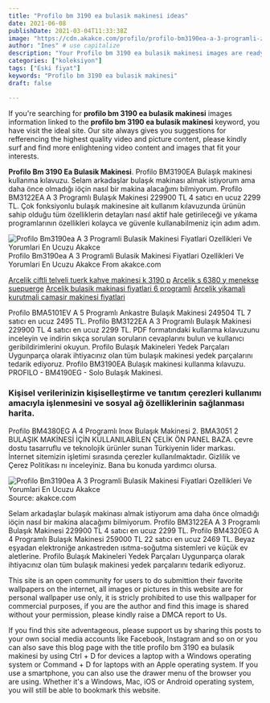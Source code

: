 ```yaml
---
title: "Profilo bm 3190 ea bulasik makinesi ideas"
date: 2021-06-08
publishDate: 2021-03-04T11:33:38Z
image: "https://cdn.akakce.com/profilo/profilo-bm3190ea-a-3-programli-z.jpg"
author: "Ines" # use capitalize
description: "Your Profilo bm 3190 ea bulasik makinesi images are ready in this website. Profilo bm 3190 ea bulasik makinesi are a topic that is being searched for and liked by netizens today. You can Get the Profilo bm 3190 ea bulasik makinesi files here. Find and Download all royalty-free photos."
categories: ["koleksiyon"]
tags: ["Eski fiyat"]
keywords: "Profilo bm 3190 ea bulasik makinesi"
draft: false

---
```


If you're searching for **profilo bm 3190 ea bulasik makinesi** images information linked to the **profilo bm 3190 ea bulasik makinesi** keyword, you have visit the ideal  site.  Our site always  gives you  suggestions  for refferencing  the highest  quality video and picture  content, please kindly surf and find more enlightening video content and images  that fit your interests.

**Profilo Bm 3190 Ea Bulasik Makinesi**. Profilo BM3190EA Bulaşık makinesi kullanma kılavuzu. Selam arkadaşlar bulaşık makinası almak istiyorum ama daha önce olmadığı iöçin nasıl bir makina alacağımı bilmiyorum. Profilo BM3122EA A 3 Programlı Bulaşık Makinesi 229900 TL 4 satıcı en ucuz 2299 TL. Çok fonksiyonlu bulaşık makinesine ait kullanım kılavuzunda ürünün sahip olduğu tüm özelliklerin detayları nasıl aktif hale getirileceği ve yıkama programlarının özellikleri kolayca ve güvenle kullanabilmeniz için adım adım.

![Profilo Bm3190ea A 3 Programli Bulasik Makinesi Fiyatlari Ozellikleri Ve Yorumlari En Ucuzu Akakce](https://cdn.akakce.com/profilo/profilo-bm3190ea-a-3-programli-z.jpg "Profilo Bm3190ea A 3 Programli Bulasik Makinesi Fiyatlari Ozellikleri Ve Yorumlari En Ucuzu Akakce")
Profilo Bm3190ea A 3 Programli Bulasik Makinesi Fiyatlari Ozellikleri Ve Yorumlari En Ucuzu Akakce From akakce.com

[Arcelik ciftli telveli tuerk kahve makinesi k 3190 p](/arcelik-ciftli-telveli-tuerk-kahve-makinesi-k-3190-p/)
[Arcelik s 6380 y menekse suepuerge](/arcelik-s-6380-y-menekse-suepuerge/)
[Arcelik bulasik makinasi fiyatlari 6 programli](/arcelik-bulasik-makinasi-fiyatlari-6-programli/)
[Arcelik yikamali kurutmali camasir makinesi fiyatlari](/arcelik-yikamali-kurutmali-camasir-makinesi-fiyatlari/)

Profilo BMA5101EV A 5 Programlı Ankastre Bulaşık Makinesi 249504 TL 7 satıcı en ucuz 2495 TL. Profilo BM3122EA A 3 Programlı Bulaşık Makinesi 229900 TL 4 satıcı en ucuz 2299 TL. PDF formatındaki kullanma kılavuzunu inceleyin ve indirin sıkça sorulan soruların cevaplarını bulun ve kullanıcı geribildirimlerini okuyun. Profilo Bulaşık Makineleri Yedek Parçaları Uygunparça olarak ihtiyacınız olan tüm bulaşık makinesi yedek parçalarını tedarik ediyoruz. Profilo BM3190EA Bulaşık makinesi kullanma kılavuzu. PROFILO - BM4190EG - Solo Bulaşık Makinesi.

### Kişisel verilerinizin kişiselleştirme ve tanıtım çerezleri kullanımı amacıyla işlenmesini ve sosyal ağ özelliklerinin sağlanması harita.

Profilo BM4380EG A 4 Programlı Inox Bulaşık Makinesi 2. BMA3051 2 BULAŞIK MAKİNESİ İÇİN KULLANILABİLEN ÇELİK ÖN PANEL BAZA. çevre dostu tasarruflu ve teknolojik ürünler sunan Türkiyenin lider markası. İnternet sitemizin işletimi sırasında çerezler kullanılmaktadır. Gizlilik ve Çerez Politikası nı inceleyiniz. Bana bu konuda yardımcı olursa.


![Profilo Bm3190ea A 3 Programli Bulasik Makinesi Fiyatlari Ozellikleri Ve Yorumlari En Ucuzu Akakce](https://cdn.akakce.com/profilo/profilo-bm3190ea-a-3-programli-z.jpg "Profilo Bm3190ea A 3 Programli Bulasik Makinesi Fiyatlari Ozellikleri Ve Yorumlari En Ucuzu Akakce")
Source: akakce.com

Selam arkadaşlar bulaşık makinası almak istiyorum ama daha önce olmadığı iöçin nasıl bir makina alacağımı bilmiyorum. Profilo BM3122EA A 3 Programlı Bulaşık Makinesi 229900 TL 4 satıcı en ucuz 2299 TL. Profilo BM4320EG A 4 Programlı Bulaşık Makinesi 259000 TL 22 satıcı en ucuz 2469 TL. Beyaz eşyadan elektroniğe ankastreden ısıtma-soğutma sistemleri ve küçük ev aletlerine. Profilo Bulaşık Makineleri Yedek Parçaları Uygunparça olarak ihtiyacınız olan tüm bulaşık makinesi yedek parçalarını tedarik ediyoruz.

This site is an open community for users to do submittion their favorite wallpapers on the internet, all images or pictures in this website are for personal wallpaper use only, it is stricly prohibited to use this wallpaper for commercial purposes, if you are the author and find this image is shared without your permission, please kindly raise a DMCA report to Us.

If you find this site adventageous, please support us by sharing this posts to your own social media accounts like Facebook, Instagram and so on or you can also save this blog page with the title profilo bm 3190 ea bulasik makinesi by using Ctrl + D for devices a laptop with a Windows operating system or Command + D for laptops with an Apple operating system. If you use a smartphone, you can also use the drawer menu of the browser you are using. Whether it's a Windows, Mac, iOS or Android operating system, you will still be able to bookmark this website.
